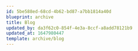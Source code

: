 ```yaml
---
id: 5be588ed-68cd-4b62-bd87-a7bb1814a40d
blueprint: archive
title: Blog
updated_by: da3f62c0-854f-4e3a-8ccf-a8add78121b9
updated_at: 1647980447
template: archive/blog
---
```

